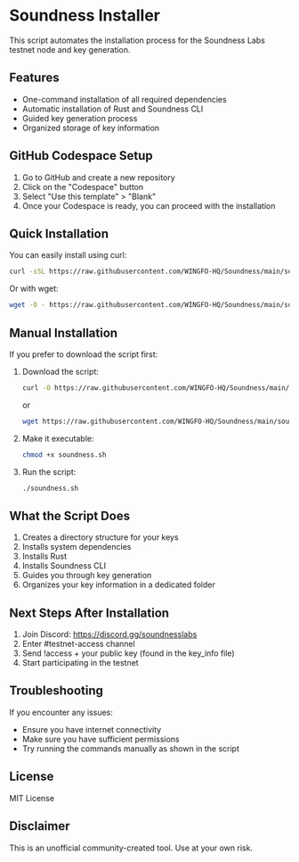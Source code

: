 # Soundness Installer

This script automates the installation process for the Soundness Labs testnet node and key generation.

## Features

- One-command installation of all required dependencies
- Automatic installation of Rust and Soundness CLI
- Guided key generation process
- Organized storage of key information

## GitHub Codespace Setup

1. Go to GitHub and create a new repository
2. Click on the "Codespace" button
3. Select "Use this template" > "Blank"
4. Once your Codespace is ready, you can proceed with the installation

## Quick Installation

You can easily install using curl:

```bash
curl -sSL https://raw.githubusercontent.com/WINGFO-HQ/Soundness/main/soundness.sh | bash
```

Or with wget:

```bash
wget -O - https://raw.githubusercontent.com/WINGFO-HQ/Soundness/main/soundness.sh | bash
```

## Manual Installation

If you prefer to download the script first:

1. Download the script:

   ```bash
   curl -O https://raw.githubusercontent.com/WINGFO-HQ/Soundness/main/soundness.sh
   ```

   or

   ```bash
   wget https://raw.githubusercontent.com/WINGFO-HQ/Soundness/main/soundness.sh
   ```

2. Make it executable:

   ```bash
   chmod +x soundness.sh
   ```

3. Run the script:
   ```bash
   ./soundness.sh
   ```

## What the Script Does

1. Creates a directory structure for your keys
2. Installs system dependencies
3. Installs Rust
4. Installs Soundness CLI
5. Guides you through key generation
6. Organizes your key information in a dedicated folder

## Next Steps After Installation

1. Join Discord: https://discord.gg/soundnesslabs
2. Enter #testnet-access channel
3. Send !access + your public key (found in the key_info file)
4. Start participating in the testnet

## Troubleshooting

If you encounter any issues:

- Ensure you have internet connectivity
- Make sure you have sufficient permissions
- Try running the commands manually as shown in the script

## License

MIT License

## Disclaimer

This is an unofficial community-created tool. Use at your own risk.
